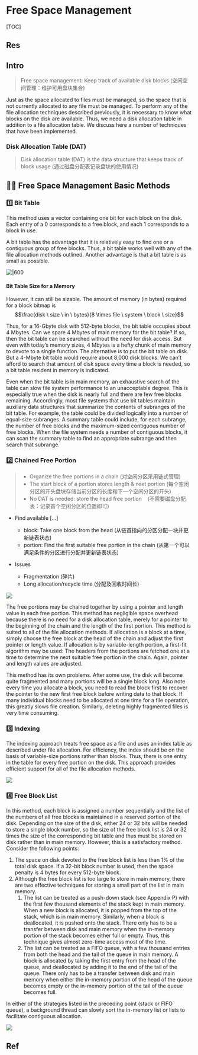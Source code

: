 # Free Space Management

[TOC]



## Res


## Intro
> Free space management: Keep track of available disk blocks (空闲空间管理：维护可用盘块集合)

Just as the space allocated to files must be managed, so the space that is not currently allocated to any file must be managed. To perform any of the file allocation techniques described previously, it is necessary to know what blocks on the disk are available. Thus, we need a disk allocation table in addition to a file allocation table. We discuss here a number of techniques that have been implemented.


### Disk Allocation Table (DAT)
> Disk allocation table (DAT) is the data structure that keeps track of block usage (通过磁盘分配表记录盘块的使用情况)



## 👶🏽 Free Space Management Basic Methods
### 1️⃣ Bit Table
This method uses a vector containing one bit for each block on the disk. Each entry of a 0 corresponds to a free block, and each 1 corresponds to a block in use.

A bit table has the advantage that it is relatively easy to find one or a contiguous group of free blocks. Thus, a bit table works well with any of the file allocation methods outlined. Another advantage is that a bit table is as small as possible.

![|600](../../../../../../../../Assets/Pics/Screenshot%202023-06-19%20at%202.27.37%20PM.png)


#### Bit Table Size for a Memory
However, it can still be sizable. The amount of memory (in bytes) required for a block bitmap is
$$\frac{disk \ size \ in \ bytes}{8 \times file \ system \ block \ size}$$

Thus, for a 16-Gbyte disk with 512-byte blocks, the bit table occupies about 4 Mbytes. Can we spare 4 Mbytes of main memory for the bit table? If so, then the bit table can be searched without the need for disk access. But even with today’s memory sizes, 4 Mbytes is a hefty chunk of main memory to devote to a single function. The alternative is to put the bit table on disk. But a 4-Mbyte bit table would require about 8,000 disk blocks. We can’t afford to search that amount of disk space every time a block is needed, so a bit table resident in memory is indicated.

Even when the bit table is in main memory, an exhaustive search of the table can slow file system performance to an unacceptable degree. This is especially true when the disk is nearly full and there are few free blocks remaining. Accordingly, most file systems that use bit tables maintain auxiliary data structures that summarize the contents of subranges of the bit table. For example, the table could be divided logically into a number of equal-size subranges. A summary table could include, for each subrange, the number of free blocks and the maximum-sized contiguous number of free blocks. When the file system needs a number of contiguous blocks, it can scan the summary table to find an appropriate subrange and then search that subrange.


### 2️⃣ Chained Free Portion
> - Organize the free portions in a chain (对空闲分区采用链式管理)
> - The start block of a portion stores length & next portion (每个空闲分区的开头盘块存储当前分区的长度和下一个空闲分区的开头)
> - No DAT is needed: store the head free portion    (不需要磁盘分配表：记录首个空闲分区的位置即可)


- Find available [...]
	- block: Take one block from the head (从链首指向的分区分配一块并更新链表状态)
	- portion: Find the first suitable free portion in the chain (从第一个可以满足条件的分区进行分配并更新链表状态)

- Issues
	- Fragmentation (碎片)
	- Long allocation/recycle time (分配及回收时间长)

![](../../../../../../../../Assets/Pics/Screenshot%202023-06-19%20at%202.28.05%20PM.png)

The free portions may be chained together by using a pointer and length value in each free portion. This method has negligible space overhead because there is no need for a disk allocation table, merely for a pointer to the beginning of the chain and the length of the first portion. This method is suited to all of the file allocation methods. If allocation is a block at a time, simply choose the free block at the head of the chain and adjust the first pointer or length value. If allocation is by variable-length portion, a first-fit algorithm may be used: The headers from the portions are fetched one at a time to determine the next suitable free portion in the chain. Again, pointer and length values are adjusted.

This method has its own problems. After some use, the disk will become quite fragmented and many portions will be a single block long. Also note every time you allocate a block, you need to read the block first to recover the pointer to the new first free block before writing data to that block. If many individual blocks need to be allocated at one time for a file operation, this greatly slows file creation. Similarly, deleting highly fragmented files is very time consuming.


### 3️⃣ Indexing
The indexing approach treats free space as a file and uses an index table as described under file allocation. For efficiency, the index should be on the basis of variable-size portions rather than blocks. Thus, there is one entry in the table for every free portion on the disk. This approach provides efficient support for all of the file allocation methods.

![](../../../../../../../../Assets/Pics/Screenshot%202023-06-19%20at%202.28.35%20PM.png)


### 4️⃣ Free Block List
In this method, each block is assigned a number sequentially and the list of the numbers of all free blocks is maintained in a reserved portion of the disk. Depending on the size of the disk, either 24 or 32 bits will be needed to store a single block number, so the size of the free block list is 24 or 32 times the size of the corresponding bit table and thus must be stored on disk rather than in main memory. However, this is a satisfactory method. Consider the following points:
1. The space on disk devoted to the free block list is less than 1% of the total disk space. If a 32-bit block number is used, then the space penalty is 4 bytes for every 512-byte block.
2. Although the free block list is too large to store in main memory, there are two effective techniques for storing a small part of the list in main memory.
    1. The list can be treated as a push-down stack (see Appendix P) with the first few thousand elements of the stack kept in main memory. When a new block is allocated, it is popped from the top of the stack, which is in main memory. Similarly, when a block is deallocated, it is pushed onto the stack. There only has to be a transfer between disk and main memory when the in-memory portion of the stack becomes either full or empty. Thus, this technique gives almost zero-time access most of the time.
    2. The list can be treated as a FIFO queue, with a few thousand entries from both the head and the tail of the queue in main memory. A block is allocated by taking the first entry from the head of the queue, and deallocated by adding it to the end of the tail of the queue. There only has to be a transfer between disk and main memory when either the in-memory portion of the head of the queue becomes empty or the in-memory portion of the tail of the queue becomes full.

In either of the strategies listed in the preceding point (stack or FIFO queue), a background thread can slowly sort the in-memory list or lists to facilitate contiguous allocation.

![](../../../../../../../../Assets/Pics/Screenshot%202023-06-19%20at%202.28.58%20PM.png)



## Ref

